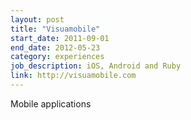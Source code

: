 ```yaml
---
layout: post
title: "Visuamobile"
start_date: 2011-09-01
end_date: 2012-05-23
category: experiences
job_description: iOS, Android and Ruby
link: http://visuamobile.com
---
```


Mobile applications
